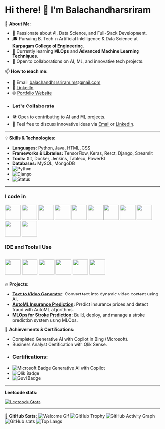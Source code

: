 # Hi there! 👋 I'm Balachandharsriram

🚀 **About Me:**
- 🔭 Passionate about AI, Data Science, and Full-Stack Development.
- 🎓 Pursuing B. Tech in Artificial Intelligence & Data Science at **Karpagam College of Engineering**.
- 🌱 Currently learning **MLOps** and **Advanced Machine Learning Techniques**.
- 💼 Open to collaborations on AI, ML, and innovative tech projects.

📫 **How to reach me:**
- 📧 Email: [balachandharsriram.m@gmail.com](mailto:balachandharsriram.m@gmail.com)
- 💼 [LinkedIn](https://www.linkedin.com/in/balachandharsriram/)
- 🌐 [Portfolio Website](https://balachandharsriram.vercel.app) 
- ### Let's Collaborate!
- 🛠 Open to contributing to AI and ML projects.
- 💬 Feel free to discuss innovative ideas via [Email](mailto:balachandharsriram.m@gmail.com) or [LinkedIn](https://linkedin.com/in/balachandharsriram).

---

💡 **Skills & Technologies:**
- **Languages:** Python, Java, HTML, CSS
- **Frameworks & Libraries:** TensorFlow, Keras, React, Django, Streamlit
- **Tools:** Git, Docker, Jenkins, Tableau, PowerBI
- **Databases:** MySQL, MongoDB
- ![Python](https://img.shields.io/badge/python-3.8-blue.svg)
- ![Django](https://img.shields.io/badge/Django-4.1-green.svg)
- ![Status](https://img.shields.io/badge/Status-Active-success.svg)

---
### I code in
<img height="50" width="50" src="https://img.icons8.com/color/48/000000/python.png" />  <img height="50" width="50" src="https://img.icons8.com/color/48/000000/java-coffee-cup-logo.png" /> <img height="50" width="50" src="https://img.icons8.com/color/48/000000/html-5.png" /> <img height="50" width="50" src="https://img.icons8.com/color/48/000000/css3.png" /> <img height="50" width="50" src="https://img.icons8.com/color/48/000000/bootstrap.png" />
<img height="50" width="50" src="https://img.icons8.com/color/48/000000/javascript.png"/><img height="50" width="50" src="https://img.icons8.com/color/48/000000/tensorflow.png"/> <img height="50" width="50" src="https://img.icons8.com/color/48/000000/react-native.png"/> <img height="50" width="50" src="https://img.icons8.com/color/48/000000/mysql-logo.png"/> <img height="50" width="50" src="https://img.icons8.com/color/48/000000/mongodb.png"/> <img height="50" width="50" src="https://img.icons8.com/color/48/000000/nodejs.png"/> 

### IDE and Tools I Use
<img height="50" width="50" src="https://img.icons8.com/color/48/000000/visual-studio-code-2019.png"/> <img height="50" width="50" src="https://img.icons8.com/color/50/000000/git.png"/> <img height="50" src="https://img.icons8.com/officel/480/null/java-eclipse.png"/> <img height="50" width="50" src="https://img.icons8.com/doodle/48/000000/adobe-photoshop.png"/> <img height="50" width="50" src="https://img.icons8.com/color/48/000000/figma--v1.png"/> <img height="50" src="https://img.shields.io/badge/Netlify-00C7B7?style=for-the-badge&logo=netlify&logoColor=white"/> 
---

🔥 **Projects:**
- **[Text to Video Generator](#):** Convert text into dynamic video content using AI.
- **[AutoML Insurance Prediction](#):** Predict insurance prices and detect fraud with AutoML algorithms.
- **[MLOps for Stroke Prediction](#):** Build, deploy, and manage a stroke prediction system using MLOps.

🌟 **Achievements & Certifications:**
- Completed Generative AI with Copilot in Bing (Microsoft).
- Business Analyst Certification with Qlik Sense.
- ### Certifications:
- ![Microsoft Badge](https://img.shields.io/badge/Microsoft-GenerativeAI-blue) Generative AI with Copilot
- ![Qlik Badge](https://img.shields.io/badge/Qlik-Business%20Analyst-green)
- ![Guvi Badge](https://img.shields.io/badge/Guvi-Python%20Data%20Science-yellow)

---
**Leetcode stats:**

[![Leetcode Stats](https://leetcard.jacoblin.cool/Balachandharsriram?theme=dark&font=Trade%20Winds)](https://leetcode.com/u/Balachandharsriram)

---

🧩 **GitHub Stats:**
![Welcome Gif](https://media.giphy.com/media/qgQUggAC3Pfv687qPC/giphy.gif)
![GitHub Trophy](https://github-profile-trophy.vercel.app/?username=Balachandharsriram&theme=onedark)
![GitHub Activity Graph](https://github-readme-activity-graph.vercel.app/graph?username=Balachandharsriram&theme=react-dark)
![GitHub stats](https://github-readme-stats.vercel.app/api?username=Balachandharsriram&show_icons=true&theme=radical)
![Top Langs](https://github-readme-stats.vercel.app/api/top-langs/?username=Balachandharsriram&layout=compact&theme=radical)

